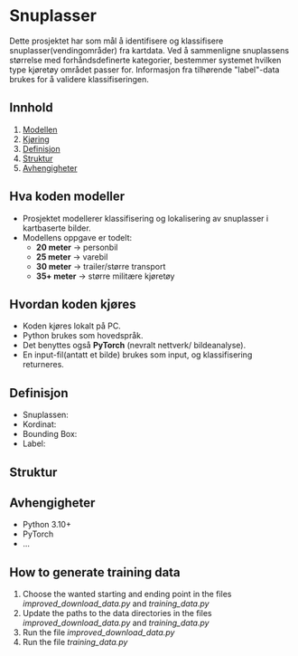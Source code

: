 # Snuplasser
Dette prosjektet har som mål å identifisere og klassifisere snuplasser(vendingområder) fra kartdata. Ved å sammenligne snuplassens størrelse 
med forhåndsdefinerte kategorier, bestemmer systemet hvilken type kjøretøy området passer for. Informasjon fra tilhørende "label"-data brukes 
for å validere klassifiseringen.

## Innhold
1. [Modellen](#hva-koden-modeller)
2. [Kjøring](#hvordan-koden-kjøres)
3. [Definisjon](#definisjon)
4. [Struktur](#struktur)
5. [Avhengigheter](#avhengigheter)


## Hva koden modeller
- Prosjektet modellerer klassifisering og lokalisering av snuplasser i kartbaserte bilder.
- Modellens oppgave er todelt:
    - **20 meter** -> personbil
    - **25 meter** -> varebil
    - **30 meter** -> trailer/større transport
    - **35+ meter** ->  større militære kjøretøy

## Hvordan koden kjøres
- Koden kjøres lokalt på PC.
- Python brukes som hovedspråk.
- Det benyttes også **PyTorch** (nevralt nettverk/ bildeanalyse).
- En input-fil(antatt et bilde) brukes som input, og klassifisering returneres.

## Definisjon
 - Snuplassen:
 - Kordinat:
 - Bounding Box:
 - Label:

## Struktur

## Avhengigheter
* Python 3.10+
* PyTorch
* ...
 



## How to generate training data
1. Choose the wanted starting and ending point in the files *improved_download_data.py* and *training_data.py*
2. Update the paths to the data directories in the files *improved_download_data.py* and *training_data.py*
3. Run the file *improved_download_data.py*
4. Run the file *training_data.py*
